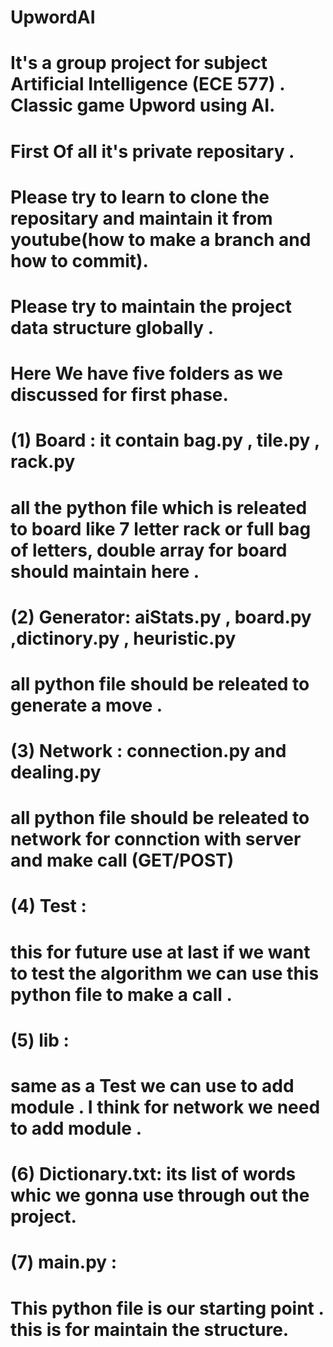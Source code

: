 # UpwordAI
# It's a group project for subject Artificial Intelligence (ECE 577) . Classic game Upword using AI.
# First Of all it's private repositary .
# Please try to learn to clone the repositary and maintain it from youtube(how to make a branch and how to commit).
# Please try to maintain the project data structure globally .
# Here We have five folders as we discussed for first phase.
# (1) Board : it contain bag.py , tile.py , rack.py
# all the python file which is releated to board like 7 letter rack or full bag of letters, double array for board should maintain here .
# (2) Generator: aiStats.py , board.py ,dictinory.py , heuristic.py
#  all python file should be releated to generate a move .
# (3) Network : connection.py and dealing.py
# all python file should be releated to network for connction with server and make call (GET/POST)
# (4) Test :
# this for future use at last if we want to test the algorithm we can use this python file to make a call .
# (5) lib :
# same as a Test we can use to add module . I think for network we need to add module .
# (6) Dictionary.txt: its list of words whic we gonna use through out the project.
# (7) main.py :
# This python file is our starting point . this is for maintain the structure.
